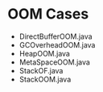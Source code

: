# OOM Cases
- DirectBufferOOM.java
- GCOverheadOOM.java
- HeapOOM.java
- MetaSpaceOOM.java
- StackOF.java
- StackOOM.java

